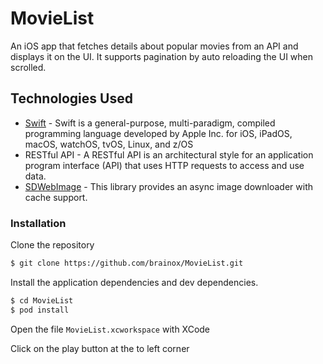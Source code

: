 # MovieList

An iOS app that fetches details about popular movies from an API and displays it on the UI.
It supports pagination by auto reloading the UI when scrolled.

## Technologies Used

* [Swift](https://developer.apple.com/swift/) - Swift is a general-purpose, multi-paradigm, compiled programming language developed by Apple Inc. for iOS, iPadOS, macOS, watchOS, tvOS, Linux, and z/OS
* RESTful API - A RESTful API is an architectural style for an application program interface (API) that uses HTTP requests to access and use data.
* [SDWebImage](https://github.com/SDWebImage/SDWebImage) - This library provides an async image downloader with cache support.

### Installation

Clone the repository
```sh
$ git clone https://github.com/brainox/MovieList.git
```

Install the application dependencies and dev dependencies.

```sh
$ cd MovieList
$ pod install
```

Open the file `MovieList.xcworkspace` with XCode

Click on the play button at the to left corner
